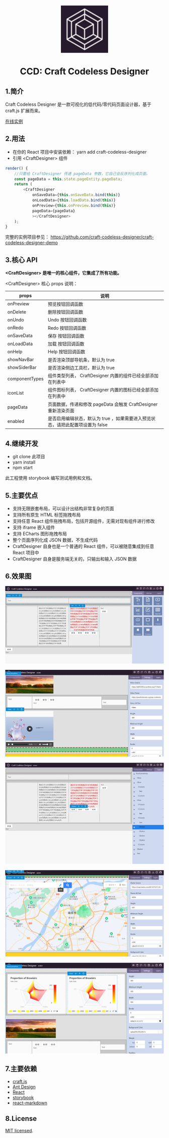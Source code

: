 <p align="center">
    <img width="150" src="./src/assets/ccd.png">
</p>

<h1 align="center">CCD: Craft Codeless Designer</h1>

## 1.简介

Craft Codeless Designer 是一款可视化的低代码/零代码页面设计器，基于 craft.js 扩展而来。

[在线实例](https://craft-codeless-designer.github.io/craft-codeless-designer/)

## 2.用法

- 在你的 React 项目中安装依赖： yarn add craft-codeless-designer
- 引用 &lt;CraftDesigner&gt; 组件

```javascript
render() {
    //只要给 CraftDesigner 传递 pageData 参数，它自己会反序列化成页面。
    const pageData = this.state.pageEntity.pageData;
    return (
        <CraftDesigner
            onSaveData={this.onSaveData.bind(this)}
            onLoadData={this.loadData.bind(this)}
            onPreview={this.onPreview.bind(this)}
            pageData={pageData}
            ></CraftDesigner>
    );
}
```

完整的实例项目参见： https://github.com/craft-codeless-designer/craft-codeless-designer-demo

## 3.核心 API

**&lt;CraftDesigner&gt; 是唯一的核心组件，它集成了所有功能。**

&lt;CraftDesigner&gt; 核心 props 说明：

| props          | 说明                                                                           |
| -------------- | ------------------------------------------------------------------------------ |
| onPreview      | 预览按钮回调函数                                                               |
| onDelete       | 删除按钮回调函数                                                               |
| onUndo         | Undo 按钮回调函数                                                              |
| onRedo         | Redo 按钮回调函数                                                              |
| onSaveData     | 保存 按钮回调函数                                                              |
| onLoadData     | 加载 按钮回调函数                                                              |
| onHelp         | Help 按钮回调函数                                                              |
| showNavBar     | 是否渲染顶部导航条，默认为 true                                                |
| showSiderBar   | 是否渲染侧边工具栏，默认为 true                                                |
| componentTypes | 组件类型列表， CraftDesigner 内置的组件已经全部添加在列表中                    |
| iconList       | 组件图标列表， CraftDesigner 内置的图标已经全部添加在列表中                    |
| pageData       | 页面数据，传递和修改 pageData 会触发 CraftDesigner 重新渲染页面                |
| enabled        | 是否启用编辑状态，默认为 true ，如果需要进入预览状态，请把此配置项设置为 false |

## 4.继续开发

- git clone 此项目
- yarn install
- npm start

此工程使用 storybook 编写测试用例和文档。

## 5.主要优点

- 支持无限嵌套布局，可以设计出结构非常复杂的页面
- 支持所有原生 HTML 标签拖拽布局
- 支持任意 React 组件拖拽布局，包括开源组件，无需对现有组件进行修改
- 支持 iframe 嵌入组件
- 支持 ECharts 图形拖拽布局
- 整个页面序列化成 JSON 数据，不生成代码
- CraftDesigner 自身也是一个普通的 React 组件，可以被随意集成到任意 React 项目中
- CraftDesigner 自身是服务端无关的，只输出和输入 JSON 数据

## 6.效果图

<img src="./src/assets/1.png">
<br/>
<br/>
<img src="./src/assets/2.png">
<br/>
<br/>
<img src="./src/assets/3.png">
<br/>
<br/>
<img src="./src/assets/4.png">
<br/>
<br/>
<img src="./src/assets/5.png">

## 7.主要依赖

- [craft.js](https://github.com/prevwong/craft.js)
- [Ant Design](https://ant.design)
- [React](https://reactjs.org/)
- [storybook](https://github.com/storybookjs/storybook)
- [react-markdown](https://github.com/remarkjs/react-markdown)

## 8.License

[MIT licensed](./LICENSE).
